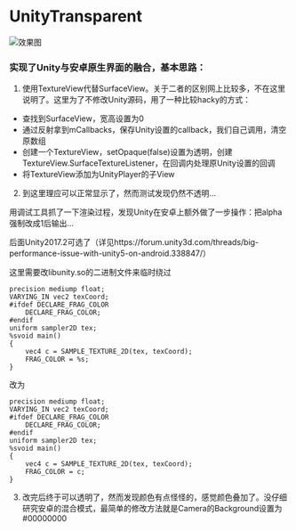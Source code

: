 # UnityTransparent

![效果图](https://raw.githubusercontent.com/littlesome/UnityTransparent/master/Screenshot.jpg)

### 实现了Unity与安卓原生界面的融合，基本思路：

1. 使用TextureView代替SurfaceView。关于二者的区别网上比较多，不在这里说明了。这里为了不修改Unity源码，用了一种比较hacky的方式：

* 查找到SurfaceView，宽高设置为0
* 通过反射拿到mCallbacks，保存Unity设置的callback，我们自己调用，清空原数组
* 创建一个TextureView，setOpaque(false)设置为透明，创建TextureView.SurfaceTextureListener，在回调内处理原Unity设置的回调
* 将TextureView添加为UnityPlayer的子View

2. 到这里理应可以正常显示了，然而测试发现仍然不透明...

用调试工具抓了一下渲染过程，发现Unity在安卓上额外做了一步操作：把alpha强制改成1后输出... 

后面Unity2017.2可选了（详见https://forum.unity3d.com/threads/big-performance-issue-with-unity5-on-android.338847/）

这里需要改libunity.so的二进制文件来临时绕过
```
precision mediump float;
VARYING_IN vec2 texCoord;
#ifdef DECLARE_FRAG_COLOR
    DECLARE_FRAG_COLOR;
#endif
uniform sampler2D tex;
%svoid main()
{
    vec4 c = SAMPLE_TEXTURE_2D(tex, texCoord);
    FRAG_COLOR = %s; 
}
```

改为

```
precision mediump float;
VARYING_IN vec2 texCoord;
#ifdef DECLARE_FRAG_COLOR
    DECLARE_FRAG_COLOR;
#endif
uniform sampler2D tex;
%svoid main()
{
    vec4 c = SAMPLE_TEXTURE_2D(tex, texCoord);
    FRAG_COLOR = c; 
}

```

3. 改完后终于可以透明了，然而发现颜色有点怪怪的，感觉颜色叠加了。没仔细研究安卓的混合模式，最简单的修改方法就是Camera的Background设置为#00000000
